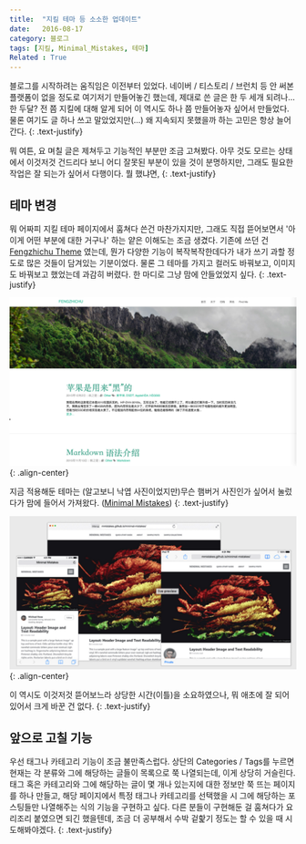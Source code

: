 ```yaml
---
title:  "지킬 테마 등 소소한 업데이트"
date:   2016-08-17
category: 블로그
tags: [지킬, Minimal_Mistakes, 테마]
Related : True
---
```



블로그를 시작하려는 움직임은 이전부터 있었다. 네이버 / 티스토리 / 브런치 등 안 써본 플랫폼이 없을 정도로 여기저기 만들어놓긴 했는데, 제대로 쓴 글은 한 두 세개 되려나... 한 두달? 전 쯤 지킬에 대해 알게 되어 이 역시도 하나 쯤 만들어놓자 싶어서 만들었다. 물론 여기도 글 하나 쓰고 말았었지만(...)  왜 지속되지 못했을까 하는 고민은 항상 늘어간다.
{: .text-justify}

뭐 여튼, 요 며칠 글은 제쳐두고 기능적인 부분만 조금 고쳐봤다. 아무 것도 모르는 상태에서 이것저것 건드리다 보니 어디 잘못된 부분이 있을 것이 분명하지만, 그래도 필요한 작업은 잘 되는가 싶어서 다행이다. 뭘 했냐면,
{: .text-justify}


## 테마 변경


뭐 어짜피 지킬 테마 페이지에서 훔쳐다 쓴건 마찬가지지만, 그래도 직접 뜯어보면서 '아 이게 어떤 부분에 대한 거구나' 하는 얕은 이해도는 조금 생겼다. 기존에 쓰던 건 [Fengzhichu Theme](https://fengzhichu.com/fengzhichu-theme/) 였는데, 뭔가 다양한 기능이 복작복작한데다가 내가 쓰기 과할 정도로 많은 것들이 담겨있는 기분이었다. 물론 그 테마를 가지고 컬러도 바꿔보고, 이미지도 바꿔보고 했었는데 과감히 버렸다. 한 마디로 그냥 맘에 안들었었지 싶다.
{: .text-justify}

![image-center](/images/2016-08-17/01.jpg){: .align-center}

지금 적용해둔 테마는 (알고보니 낙엽 사진이었지만)무슨 햄버거 사진인가 싶어서 눌렀다가 맘에 들어서 가져왔다. ([Minimal Mistakes](https://mmistakes.github.io/minimal-mistakes/))
{: .text-justify}

![image-center](/images/2016-08-17/02.jpg){: .align-center}


이 역시도 이것저것 뜯어보느라 상당한 시간(이틀)을 소요하였으나, 뭐 애초에 잘 되어 있어서 크게 바꾼 건 없다. 
{: .text-justify}



## 앞으로 고칠 기능

우선 태그나 카테고리 기능이 조금 불만족스럽다. 상단의 Categories / Tags를 누르면 현재는 각 분류와 그에 해당하는 글들이 목록으로 쭉 나열되는데, 이게 상당히 거슬린다. 태그 혹은 카테고리와 그에 해당하는 글이 몇 개나 있는지에 대한 정보만 쭉 뜨는 페이지를 하나 만들고, 해당 페이지에서 특정 태그나 카테고리를 선택했을 시 그에 해당하는 포스팅들만 나열해주는 식의 기능을 구현하고 싶다. 다른 분들이 구현해둔 걸 훔쳐다가 요리조리 붙였으면 되긴 했을텐데, 조금 더 공부해서 수박 겉핥기 정도는 할 수 있을 때 시도해봐야겠다.
{: .text-justify}



